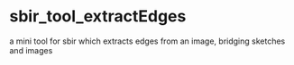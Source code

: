 # sbir_tool_extractEdges
a mini tool for sbir which extracts edges from an image, bridging sketches and images
